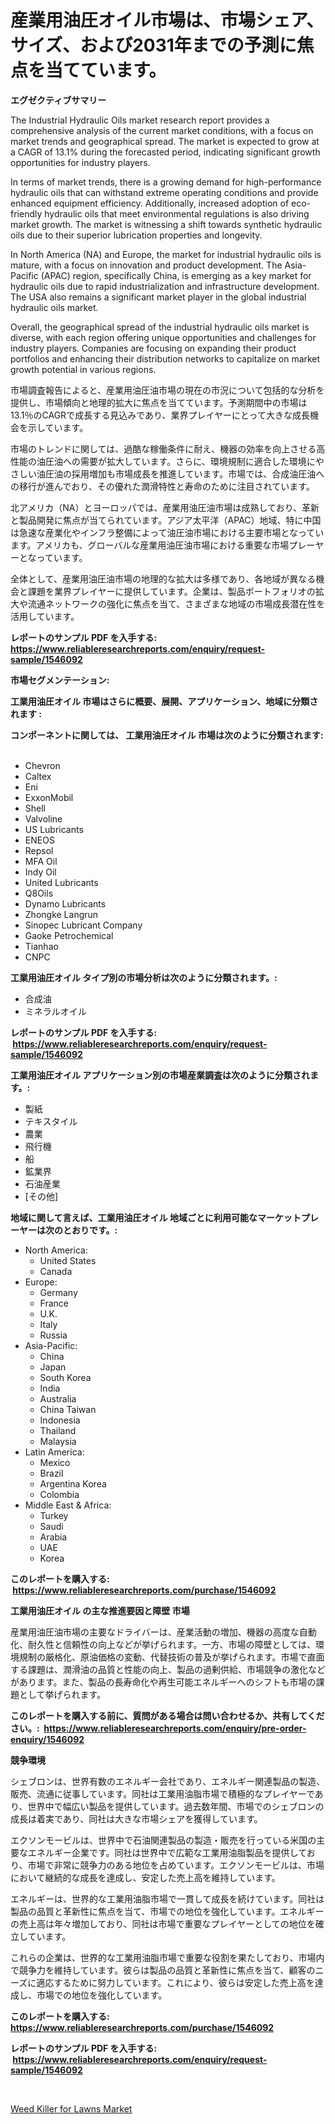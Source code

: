 <p><h1>産業用油圧オイル市場は、市場シェア、サイズ、および2031年までの予測に焦点を当てています。</h1></p><p><strong>エグゼクティブサマリー</strong></p>
<p><p>The Industrial Hydraulic Oils market research report provides a comprehensive analysis of the current market conditions, with a focus on market trends and geographical spread. The market is expected to grow at a CAGR of 13.1% during the forecasted period, indicating significant growth opportunities for industry players.</p><p>In terms of market trends, there is a growing demand for high-performance hydraulic oils that can withstand extreme operating conditions and provide enhanced equipment efficiency. Additionally, increased adoption of eco-friendly hydraulic oils that meet environmental regulations is also driving market growth. The market is witnessing a shift towards synthetic hydraulic oils due to their superior lubrication properties and longevity.</p><p>In North America (NA) and Europe, the market for industrial hydraulic oils is mature, with a focus on innovation and product development. The Asia-Pacific (APAC) region, specifically China, is emerging as a key market for hydraulic oils due to rapid industrialization and infrastructure development. The USA also remains a significant market player in the global industrial hydraulic oils market.</p><p>Overall, the geographical spread of the industrial hydraulic oils market is diverse, with each region offering unique opportunities and challenges for industry players. Companies are focusing on expanding their product portfolios and enhancing their distribution networks to capitalize on market growth potential in various regions.</p><p>市場調査報告によると、産業用油圧油市場の現在の市況について包括的な分析を提供し、市場傾向と地理的拡大に焦点を当てています。予測期間中の市場は13.1％のCAGRで成長する見込みであり、業界プレイヤーにとって大きな成長機会を示しています。</p><p>市場のトレンドに関しては、過酷な稼働条件に耐え、機器の効率を向上させる高性能の油圧油への需要が拡大しています。さらに、環境規制に適合した環境にやさしい油圧油の採用増加も市場成長を推進しています。市場では、合成油圧油への移行が進んでおり、その優れた潤滑特性と寿命のために注目されています。</p><p>北アメリカ（NA）とヨーロッパでは、産業用油圧油市場は成熟しており、革新と製品開発に焦点が当てられています。アジア太平洋（APAC）地域、特に中国は急速な産業化やインフラ整備によって油圧油市場における主要市場となっています。アメリカも、グローバルな産業用油圧油市場における重要な市場プレーヤーとなっています。</p><p>全体として、産業用油圧油市場の地理的な拡大は多様であり、各地域が異なる機会と課題を業界プレイヤーに提供しています。企業は、製品ポートフォリオの拡大や流通ネットワークの強化に焦点を当て、さまざまな地域の市場成長潜在性を活用しています。</p></p>
<p><strong>レポートのサンプル PDF を入手する: <a href="https://www.reliableresearchreports.com/enquiry/request-sample/1546092">https://www.reliableresearchreports.com/enquiry/request-sample/1546092</a></strong></p>
<p><strong>市場セグメンテーション:</strong></p>
<p><strong> 工業用油圧オイル 市場はさらに概要、展開、アプリケーション、地域に分類されます :</strong></p>
<p><strong>コンポーネントに関しては、 工業用油圧オイル 市場は次のように分類されます: &nbsp;</strong></p>
<p><ul><li>Chevron</li><li>Caltex</li><li>Eni</li><li>ExxonMobil</li><li>Shell</li><li>Valvoline</li><li>US Lubricants</li><li>ENEOS</li><li>Repsol</li><li>MFA Oil</li><li>Indy Oil</li><li>United Lubricants</li><li>Q8Oils</li><li>Dynamo Lubricants</li><li>Zhongke Langrun</li><li>Sinopec Lubricant Company</li><li>Gaoke Petrochemical</li><li>Tianhao</li><li>CNPC</li></ul></p>
<p><strong> 工業用油圧オイル タイプ別の市場分析は次のように分類されます。:</strong></p>
<p><ul><li>合成油</li><li>ミネラルオイル</li></ul></p>
<p><strong>レポートのサンプル PDF を入手する: &nbsp;<a href="https://www.reliableresearchreports.com/enquiry/request-sample/1546092">https://www.reliableresearchreports.com/enquiry/request-sample/1546092</a></strong></p>
<p><strong> 工業用油圧オイル アプリケーション別の市場産業調査は次のように分類されます。:</strong></p>
<p><ul><li>製紙</li><li>テキスタイル</li><li>農業</li><li>飛行機</li><li>船</li><li>鉱業界</li><li>石油産業</li><li>[その他]</li></ul></p>
<p><strong>地域に関して言えば、工業用油圧オイル 地域ごとに利用可能なマーケットプレーヤーは次のとおりです。:</strong></p>
<p><ul>
    <li>
        North America:
        <ul>
            <li>United States</li>
            <li>Canada</li>
        </ul>
    </li>
    <li>
        Europe:
        <ul>
            <li>Germany</li>
            <li>France</li>
            <li>U.K.</li>
            <li>Italy</li>
            <li>Russia</li>
        </ul>
    </li>
    <li>
        Asia-Pacific:
        <ul>
            <li>China</li>
            <li>Japan</li>
            <li>South Korea</li>
            <li>India</li>
            <li>Australia</li>
            <li>China Taiwan</li>
            <li>Indonesia</li>
            <li>Thailand</li>
            <li>Malaysia</li>
        </ul>
    </li>
    <li>
        Latin America:
        <ul>
            <li>Mexico</li>
            <li>Brazil</li>
            <li>Argentina Korea</li>
            <li>Colombia</li>
        </ul>
    </li>
    <li>
        Middle East & Africa:
        <ul>
            <li>Turkey</li>
            <li>Saudi</li>
            <li>Arabia</li>
            <li>UAE</li>
            <li>Korea</li>
        </ul>
    </li>
    </ul></p>
<p><strong>このレポートを購入する: &nbsp;<a href="https://www.reliableresearchreports.com/purchase/1546092">https://www.reliableresearchreports.com/purchase/1546092</a></strong></p>
<p><strong>工業用油圧オイル の主な推進要因と障壁 市場</strong></p>
<p><p>産業用油圧油市場の主要なドライバーは、産業活動の増加、機器の高度な自動化、耐久性と信頼性の向上などが挙げられます。一方、市場の障壁としては、環境規制の厳格化、原油価格の変動、代替技術の普及が挙げられます。市場で直面する課題は、潤滑油の品質と性能の向上、製品の過剰供給、市場競争の激化などがあります。また、製品の長寿命化や再生可能エネルギーへのシフトも市場の課題として挙げられます。</p></p>
<p><strong>このレポートを購入する前に、質問がある場合は問い合わせるか、共有してください。:&nbsp; <a href="https://www.reliableresearchreports.com/enquiry/pre-order-enquiry/1546092">https://www.reliableresearchreports.com/enquiry/pre-order-enquiry/1546092</a></strong></p>
<p><strong>競争環境</strong></p>
<p><p>シェブロンは、世界有数のエネルギー会社であり、エネルギー関連製品の製造、販売、流通に従事しています。同社は工業用油脂市場で積極的なプレイヤーであり、世界中で幅広い製品を提供しています。過去数年間、市場でのシェブロンの成長は着実であり、同社は大きな市場シェアを獲得しています。</p><p>エクソンモービルは、世界中で石油関連製品の製造・販売を行っている米国の主要なエネルギー企業です。同社は世界中で広範な工業用油脂製品を提供しており、市場で非常に競争力のある地位を占めています。エクソンモービルは、市場において継続的な成長を達成し、安定した売上高を維持しています。</p><p>エネルギーは、世界的な工業用油脂市場で一貫して成長を続けています。同社は製品の品質と革新性に焦点を当て、市場での地位を強化しています。エネルギーの売上高は年々増加しており、同社は市場で重要なプレイヤーとしての地位を確立しています。</p><p>これらの企業は、世界的な工業用油脂市場で重要な役割を果たしており、市場内で競争力を維持しています。彼らは製品の品質と革新性に焦点を当て、顧客のニーズに適応するために努力しています。これにより、彼らは安定した売上高を達成し、市場での地位を強化しています。</p></p>
<p><strong>このレポートを購入する: &nbsp; <a href="https://www.reliableresearchreports.com/purchase/1546092">https://www.reliableresearchreports.com/purchase/1546092</a></strong></p>
<p><strong>レポートのサンプル PDF を入手する: &nbsp;<a href="https://www.reliableresearchreports.com/enquiry/request-sample/1546092">https://www.reliableresearchreports.com/enquiry/request-sample/1546092</a></strong><strong></strong></p>
<p>&nbsp;</p>
<p><p><a href="https://silk-columnist-571.notion.site/Weed-Killer-for-Lawns-Market-with-the-goal-of-estimating-the-market-size-and-future-growth-potential-5645ea1b79ed4af58968b7d9c3fe9b5b">Weed Killer for Lawns Market</a></p></p>